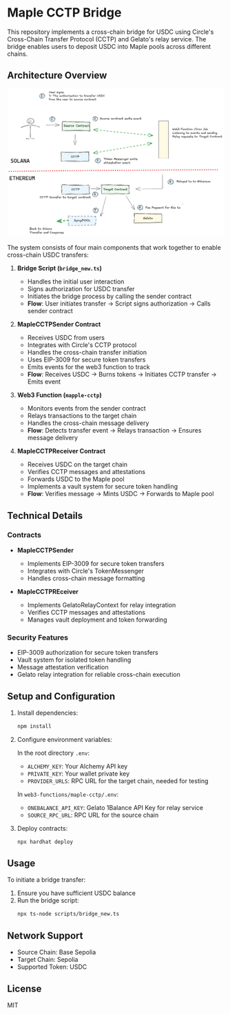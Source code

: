 # Maple CCTP Bridge

This repository implements a cross-chain bridge for USDC using Circle's Cross-Chain Transfer Protocol (CCTP) and Gelato's relay service. The bridge enables users to deposit USDC into Maple pools across different chains.

## Architecture Overview

![Maple CCTP Bridge Flow](docs/maple-deposit.excalidraw.png)

The system consists of four main components that work together to enable cross-chain USDC transfers:

1. **Bridge Script (`bridge_new.ts`)**
   - Handles the initial user interaction
   - Signs authorization for USDC transfer
   - Initiates the bridge process by calling the sender contract
   - **Flow**: User initiates transfer → Script signs authorization → Calls sender contract

2. **MapleCCTPSender Contract**
   - Receives USDC from users
   - Integrates with Circle's CCTP protocol
   - Handles the cross-chain transfer initiation
   - Uses EIP-3009 for secure token transfers
   - Emits events for the web3 function to track
   - **Flow**: Receives USDC → Burns tokens → Initiates CCTP transfer → Emits event

3. **Web3 Function (`mapple-cctp`)**
   - Monitors events from the sender contract
   - Relays transactions to the target chain
   - Handles the cross-chain message delivery
   - **Flow**: Detects transfer event → Relays transaction → Ensures message delivery

4. **MapleCCTPReceiver Contract**
   - Receives USDC on the target chain
   - Verifies CCTP messages and attestations
   - Forwards USDC to the Maple pool
   - Implements a vault system for secure token handling
   - **Flow**: Verifies message → Mints USDC → Forwards to Maple pool



## Technical Details

### Contracts

- **MapleCCTPSender**
  - Implements EIP-3009 for secure token transfers
  - Integrates with Circle's TokenMessenger
  - Handles cross-chain message formatting

- **MapleCCTPREceiver**
  - Implements GelatoRelayContext for relay integration
  - Verifies CCTP messages and attestations
  - Manages vault deployment and token forwarding

### Security Features

- EIP-3009 authorization for secure token transfers
- Vault system for isolated token handling
- Message attestation verification
- Gelato relay integration for reliable cross-chain execution

## Setup and Configuration

1. Install dependencies:
   ```bash
   npm install
   ```

2. Configure environment variables:

   In the root directory `.env`:
   - `ALCHEMY_KEY`: Your Alchemy API key
   - `PRIVATE_KEY`: Your wallet private key
   - `PROVIDER_URLS`: RPC URL for the target chain, needed for testing

   In `web3-functions/maple-cctp/.env`:
   - `ONEBALANCE_API_KEY`: Gelato 1Balance API Key for relay service
   - `SOURCE_RPC_URL`: RPC URL for the source chain

3. Deploy contracts:
   ```bash
   npx hardhat deploy
   ```

## Usage

To initiate a bridge transfer:

1. Ensure you have sufficient USDC balance
2. Run the bridge script:
   ```bash
   npx ts-node scripts/bridge_new.ts
   ```

## Network Support

- Source Chain: Base Sepolia
- Target Chain: Sepolia
- Supported Token: USDC

## License

MIT 